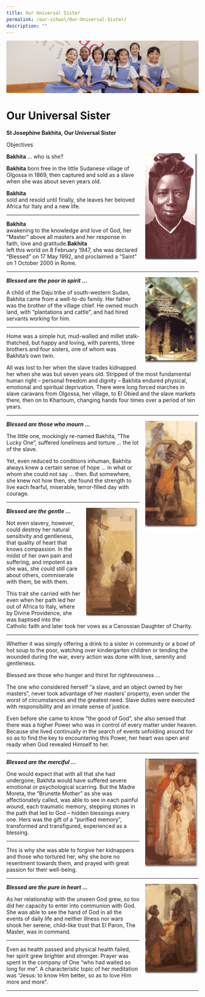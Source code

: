 ```yaml
---
title: Our Universal Sister
permalink: /our-school/Our-Universal-Sister/
description: ""
---
```

![](/images/UsefulVideos.jpg)

Our Universal Sister
====================

<b>St Josephine Bakhita, Our Universal Sister</b>

Objectives

<img src="/images/pic_bakhita.gif" style="width:140px;height:290px;margin-left:15px;" align = "right"> <b>Bakhita</b> … who is she?

<b>Bakhita</b> 
born free in the little Sudanese village of Olgossa in 1869, then captured and sold as a slave when she was about seven years old.

<b>Bakhita</b>  
sold and resold until finally, she leaves her beloved Africa for Italy and a new life.

------

<b>Bakhita</b>  
awakening to the knowledge and love of God, her “Master” above all masters and her response in faith, love and gratitude.<b>Bakhita</b>  
left this world on 8 February 1947, she was declared “Blessed” on 17 May 1992, and proclaimed a “Saint” on 1 October 2000 in Rome.

------

<img src="/images/pic_bakhita1.gif" style="width:140px;height:230px;margin-left:15px;" align = "right"> <i><b>Blessed are the poor in spirit …</b></i>

A child of the Daju tribe of south-western Sudan, Bakhita came from a well-to-do family. Her father was the brother of the village chief. He owned much land, with “plantations and cattle”, and had hired servants working for him.

------

Home was a simple hut, mud-walled and millet stalk-thatched, but happy and loving, with parents, three brothers and four sisters, one of whom was Bakhita’s own twin.

All was lost to her when the slave trades kidnapped her when she was but seven years old. Stripped of the most fundamental human right – personal freedom and dignity – Bakhita endured physical, emotional and spiritual deprivation. There were long forced marches in slave caravans from Olgossa, her village, to El Obied and the slave markets there, then on to Khartoum, changing hands four times over a period of ten years.

------

<img src="/images/pic_bakhita3.gif" style="width:140px;height:290px;margin-left:15px;" align = "right"> <i><b>Blessed are those who mourn …</b></i> 

The little one, mockingly re-named Bakhita, “The Lucky One”, suffered loneliness and torture … the lot of the slave.

Yet, even reduced to conditions inhuman, Bakhita always knew a certain sense of hope … in what or whom she could not say … then. But somewhere, she knew not how then, she found the strength to live each fearful, miserable, terror-filled day with courage.

------

<img src="/images/pic_bakhita4.gif" style="width:140px;height:300px;margin-left:15px;" align = "right"> <i><b>Blessed are the gentle …</b></i> 

Not even slavery, however, could destroy her natural sensitivity and gentleness, that quality of heart that knows compassion. In the midst of her own pain and suffering, and impotent as she was, she could still care about others, commiserate with them, be with them.

This trait she carried with her even when her path led her out of Africa to Italy, where by Divine Providence, she was baptised into the Catholic faith and later took her vows as a Canossian Daughter of Charity.

------


Whether it was simply offering a drink to a sister in community or a bowl of hot soup to the poor, watching over kindergarten children or tending the wounded during the war, every action was done with love, serenity and gentleness.

Blessed are those who hunger and thirst for righteousness …

The one who considered herself “a slave, and an object owned by her masters”, never took advantage of her masters’ property, even under the worst of circumstances and the greatest need. Slave duties were executed with responsibility and an innate sense of justice.

Even before she came to know “the good of God”, she also sensed that there was a higher Power who was in control of every matter under heaven. Because she lived continually in the search of events unfolding around for so as to find the key to encountering this Power, her heart was open and ready when God revealed Himself to her.


------


<img src="/images/pic_bakhita5.gif" style="width:140px;height:290px;margin-left:15px;" align = "right"> <i><b>Blessed are the merciful …</b></i>

One would expect that with all that she had undergone, Bakhita would have suffered severe emotional or psychological scarring. But the Madre Moreta, the “Brunette Mother” as she was affectionately called, was able to see in each painful wound, each traumatic memory, stepping stones in the path that led to God – hidden blessings every one. Hers was the gift of a “purified memory”, transformed and transfigured, experienced as a blessing.

------

This is why she was able to forgive her kidnappers and those who tortured her, why she bore no resentment towards them, and prayed with great passion for their well-being.

------

<img src="/images/pic_bakhita6.gif" style="width:140px;height:240px;margin-left:15px;" align = "right"> <i><b>Blessed are the pure in heart …</b></i> 

As her relationship with the unseen God grew, so too did her capacity to enter into communion with God. She was able to see the hand of God in all the events of daily life and neither illness nor wars shook her serene, child-like trust that El Paron, The Master, was in command.

------

Even as health passed and physical health failed, her spirit grew brighter and stronger. Prayer was spent in the company of One “who had waited so long for me”. A characteristic topic of her meditation was “Jesus: to know Him better, so as to love Him more and more”.


------

